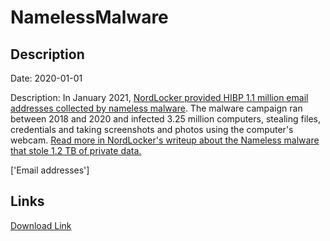 # NamelessMalware

## Description

Date: 2020-01-01

Description:
In January 2021, <a href="http://troyhunt.com/nameless-malware-discovered-by-nordlocker-is-now-in-have-i-been-pwned" target="_blank" rel="noopener">NordLocker provided HIBP 1.1 million email addresses collected by nameless malware</a>. The malware campaign ran between 2018 and 2020 and infected 3.25 million computers, stealing files, credentials and taking screenshots and photos using the computer's webcam. <a href="https://nordlocker.com/malware-analysis/" target="_blank" rel="noopener">Read more in NordLocker's writeup about the Nameless malware that stole 1.2 TB of private data.</a>


['Email addresses']

## Links

[Download Link](https://link-to.net/1229997/234.7102877958299/dynamic/?r=aHR0cHM6Ly93d3cubWVkaWFmaXJlLmNvbS92aWV3L0xKWEx5S2l0aFNMVmVwci8vZmlsZQ==)